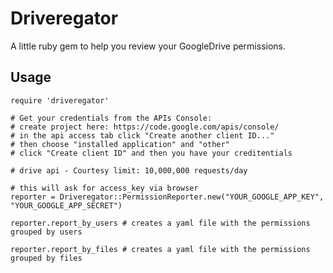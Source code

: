 # Driveregator

A little ruby gem to help you review your GoogleDrive permissions.

## Usage

    require 'driveregator'

    # Get your credentials from the APIs Console:
    # create project here: https://code.google.com/apis/console/
    # in the api access tab click "Create another client ID..."
    # then choose "installed application" and "other"
    # click "Create client ID" and then you have your creditentials

    # drive api - Courtesy limit: 10,000,000 requests/day

    # this will ask for access_key via browser
    reporter = Driveregator::PermissionReporter.new("YOUR_GOOGLE_APP_KEY", "YOUR_GOOGLE_APP_SECRET")

    reporter.report_by_users # creates a yaml file with the permissions grouped by users

    reporter.report_by_files # creates a yaml file with the permissions grouped by files